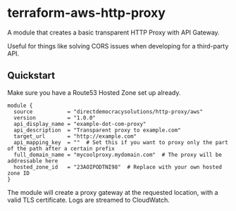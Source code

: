 # terraform-aws-http-proxy
A module that creates a basic transparent HTTP Proxy with API Gateway.

Useful for things like solving CORS issues when developing for a third-party API.

## Quickstart

Make sure you have a Route53 Hosted Zone set up already.

```hcl
module {
  source           = "directdemocracysolutions/http-proxy/aws"
  version          = "1.0.0"
  api_display_name = "example-dot-com-proxy"
  api_description  = "Transparent proxy to example.com"
  target_url       = "http://example.com"
  api_mapping_key  = ""  # Set this if you want to proxy only the part of the path after a certain prefix
  full_domain_name = "mycoolproxy.mydomain.com"  # The proxy will be addressable here
  hosted_zone_id   = "23AOIPODTNI98"  # Replace with your own hosted zone ID
}
```

The module will create a proxy gateway at the requested location, with a
valid TLS certificate. Logs are streamed to CloudWatch.